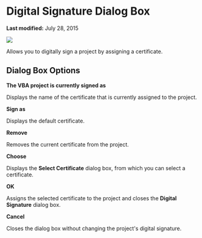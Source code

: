 
# Digital Signature Dialog Box

 **Last modified:** July 28, 2015


![](../images/va5m641_ZA01201780.gif)



Allows you to digitally sign a project by assigning a certificate.


## Dialog Box Options

 **The VBA project is currently signed as**

Displays the name of the certificate that is currently assigned to the project.

 **Sign as**

Displays the default certificate.

 **Remove**

Removes the current certificate from the project.

 **Choose**

Displays the  **Select Certificate** dialog box, from which you can select a certificate.

 **OK**

Assigns the selected certificate to the project and closes the  **Digital Signature** dialog box.

 **Cancel**

Closes the dialog box without changing the project's digital signature.

